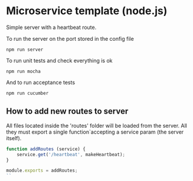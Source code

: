 # Microservice template (node.js)

Simple server with a heartbeat route.

To run the server on the port stored in the config file

`npm run server`

To run unit tests and check everything is ok

`npm run mocha`

And to run acceptance tests

`npm run cucumber`


## How to add new routes to server

All files located inside the 'routes' folder will be loaded from the server. All they must export a single function`accepting a service param (the server itself).


```javascript
function addRoutes (service) {
    service.get('/heartbeat', makeHeartbeat);
}

module.exports = addRoutes;
``
